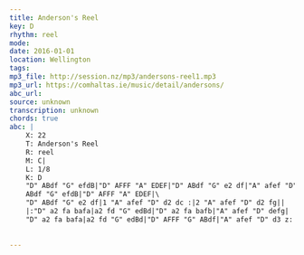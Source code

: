 ```yaml
---
title: Anderson's Reel
key: D
rhythm: reel
mode: 
date: 2016-01-01
location: Wellington
tags:
mp3_file: http://session.nz/mp3/andersons-reel1.mp3
mp3_url: https://comhaltas.ie/music/detail/andersons/
abc_url: 
source: unknown
transcription: unknown
chords: true
abc: |
    X: 22
    T: Anderson's Reel
    R: reel
    M: C|
    L: 1/8
    K: D
    "D" ABdf "G" efdB|"D" AFFF "A" EDEF|"D" ABdf "G" e2 df|"A" afef "D" d2 dB|
    ABdf "G" efdB|"D" AFFF "A" EDEF|\
    "D" ABdf "G" e2 df|1 "A" afef "D" d2 dc :|2 "A" afef "D" d2 fg||
    |:"D" a2 fa bafa|a2 fd "G" edBd|"D" a2 fa bafb|"A" afef "D" defg|
    "D" a2 fa bafa|a2 fd "G" edBd|"D" AFFF "G" ABdf|"A" afef "D" d3 z:|
    
    
---
```


